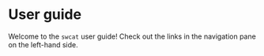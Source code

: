 # User guide

Welcome to the `swcat` user guide! Check out the links in the navigation pane
on the left-hand side.

